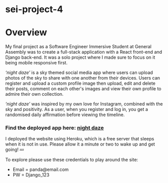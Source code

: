 # sei-project-4
<h1>Overview</h1>
My final project as a Software Engineer Immersive Student at General Assembly was to create a full-stack application with a React front-end and Django back-end. It was a solo project where I made sure to focus on it being mobile responsive first.

<i>‘night daze’</i> is a sky themed social media app where users can upload photos of the sky to share with one another from their devices. Users can register and upload a custom profile image then upload, edit and delete their posts, comment on each other's images and view their own profile to admire their own collection.

<i>‘night daze’</i> was inspired by my own love for Instagram, combined with the sky and positivity. As a user, when you register and log in, you get a randomised daily affirmation before viewing the timeline. 

<h3>Find the deployed app here: <a href="https://night-daze.herokuapp.com/">night daze</a></h3>
I deployed the website using Heroku, which is a free server that sleeps when it is not in use. Please allow it a minute or two to wake up and get going! 💤

To explore please use these credentials to play around the site: 
<ul>
  <li>Email = panda@email.com</li>
  <li>PW = Django_123</li>
</ul>
